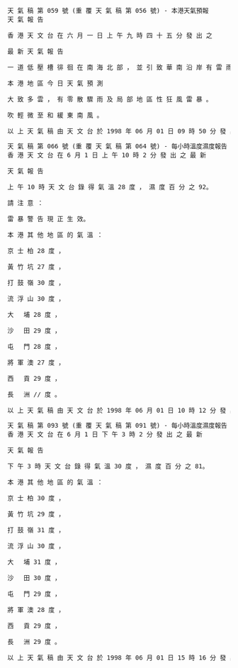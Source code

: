 <pre>
天 氣 稿 第 059 號 (重 覆 天 氣 稿 第 056 號) - 本港天氣預報
天 氣 報 告

香 港 天 文 台 在 六 月 一 日 上 午 九 時 四 十 五 分 發 出 之

最 新 天 氣 報 告

一 道 低 壓 槽 徘 徊 在 南 海 北 部 ， 並 引 致 華 南 沿 岸 有 雷 雨 。

本 港 地 區 今 日 天 氣 預 測

大 致 多 雲 ， 有 零 散 驟 雨 及 局 部 地 區 性 狂 風 雷 暴 。

吹 輕 微 至 和 緩 東 南 風 。

以 上 天 氣 稿 由 天 文 台 於 1998 年 06 月 01 日 09 時 50 分 發 出
</pre>

<pre>
天 氣 稿 第 066 號 (重 覆 天 氣 稿 第 064 號) - 每小時溫度濕度報告
香 港 天 文 台 在 6 月 1 日 上 午 10 時 2 分 發 出 之 最 新

天 氣 報 告

上 午 10 時 天 文 台 錄 得 氣 溫 28 度 ， 濕 度 百 分 之 92。

請 注 意 ：

雷 暴 警 告 現 正 生 效。

本 港 其 他 地 區 的 氣 溫 ：

京 士 柏 28 度 ，

黃 竹 坑 27 度 ，

打 鼓 嶺 30 度 ，

流 浮 山 30 度 ，

大　 埔 28 度 ，

沙　 田 29 度 ，

屯　 門 28 度 ，

將 軍 澳 27 度 ，

西　 貢 29 度 ，

長　 洲 // 度 。

以 上 天 氣 稿 由 天 文 台 於 1998 年 06 月 01 日 10 時 12 分 發 出
</pre>

<pre>
天 氣 稿 第 093 號 (重 覆 天 氣 稿 第 091 號) - 每小時溫度濕度報告
香 港 天 文 台 在 6 月 1 日 下 午 3 時 2 分 發 出 之 最 新

天 氣 報 告

下 午 3 時 天 文 台 錄 得 氣 溫 30 度 ， 濕 度 百 分 之 81。

本 港 其 他 地 區 的 氣 溫 ：

京 士 柏 30 度 ，

黃 竹 坑 29 度 ，

打 鼓 嶺 31 度 ，

流 浮 山 30 度 ，

大　 埔 31 度 ，

沙　 田 30 度 ，

屯　 門 29 度 ，

將 軍 澳 28 度 ，

西　 貢 29 度 ，

長　 洲 29 度 。

以 上 天 氣 稿 由 天 文 台 於 1998 年 06 月 01 日 15 時 16 分 發 出
</pre>



